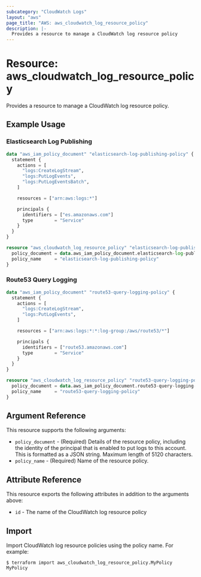 ```yaml
---
subcategory: "CloudWatch Logs"
layout: "aws"
page_title: "AWS: aws_cloudwatch_log_resource_policy"
description: |-
  Provides a resource to manage a CloudWatch log resource policy
---
```


# Resource: aws_cloudwatch_log_resource_policy

Provides a resource to manage a CloudWatch log resource policy.

## Example Usage

### Elasticsearch Log Publishing

```terraform
data "aws_iam_policy_document" "elasticsearch-log-publishing-policy" {
  statement {
    actions = [
      "logs:CreateLogStream",
      "logs:PutLogEvents",
      "logs:PutLogEventsBatch",
    ]

    resources = ["arn:aws:logs:*"]

    principals {
      identifiers = ["es.amazonaws.com"]
      type        = "Service"
    }
  }
}

resource "aws_cloudwatch_log_resource_policy" "elasticsearch-log-publishing-policy" {
  policy_document = data.aws_iam_policy_document.elasticsearch-log-publishing-policy.json
  policy_name     = "elasticsearch-log-publishing-policy"
}
```

### Route53 Query Logging

```terraform
data "aws_iam_policy_document" "route53-query-logging-policy" {
  statement {
    actions = [
      "logs:CreateLogStream",
      "logs:PutLogEvents",
    ]

    resources = ["arn:aws:logs:*:*:log-group:/aws/route53/*"]

    principals {
      identifiers = ["route53.amazonaws.com"]
      type        = "Service"
    }
  }
}

resource "aws_cloudwatch_log_resource_policy" "route53-query-logging-policy" {
  policy_document = data.aws_iam_policy_document.route53-query-logging-policy.json
  policy_name     = "route53-query-logging-policy"
}
```

## Argument Reference

This resource supports the following arguments:

* `policy_document` - (Required) Details of the resource policy, including the identity of the principal that is enabled to put logs to this account. This is formatted as a JSON string. Maximum length of 5120 characters.
* `policy_name` - (Required) Name of the resource policy.

## Attribute Reference

This resource exports the following attributes in addition to the arguments above:

* `id` - The name of the CloudWatch log resource policy

## Import

Import CloudWatch log resource policies using the policy name. For example:

```
$ terraform import aws_cloudwatch_log_resource_policy.MyPolicy MyPolicy
```

